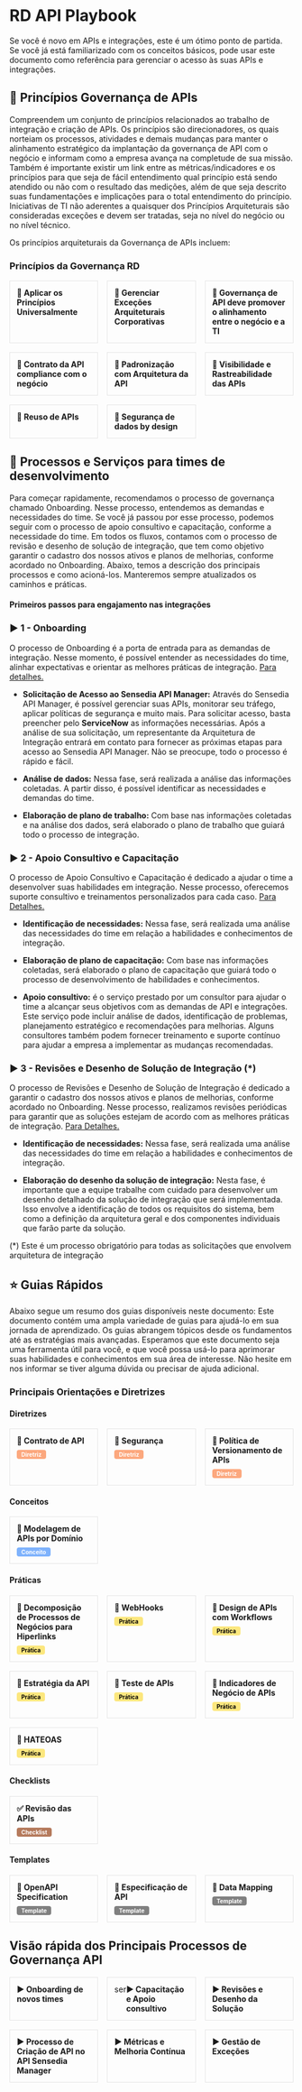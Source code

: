 <h1>RD API Playbook</h1>
<p>Se você é novo em APIs e integrações, este é um ótimo ponto de partida. Se você já está familiarizado com os conceitos básicos, pode usar este documento como referência para gerenciar o acesso às suas APIs e integrações.</p>

<!-- Primeira seção -->
<h2 class="highlighted-title">🧭 Princípios Governança de APIs</h2>
<p>Compreendem um conjunto de princípios relacionados ao trabalho de integração e criação de APIs. Os princípios são direcionadores, os quais norteiam os processos, atividades e demais mudanças para manter o alinhamento estratégico da implantação da governança de API com o negócio e informam como a empresa avança na completude de sua missão. Também é importante existir um link entre as métricas/indicadores e os princípios para que seja de fácil entendimento qual princípio está sendo atendido ou não com o resultado das medições, além de que seja descrito suas fundamentações e implicações para o total entendimento do princípio. Iniciativas de TI não aderentes a quaisquer dos Princípios Arquiteturais são consideradas exceções e devem ser tratadas, seja no nível do negócio ou no nível técnico.</p>

<p>Os princípios arquiteturais da Governança de APIs incluem:</p>

<h3>Princípios da Governança RD</h3>

<div class="cards-wrapper" style="display: grid; grid-template-columns: repeat(3, 1fr); grid-gap: 16px;">
  <a href="/apis-governance-principles/apply-principles-globally" class="card" style=" border: 1px solid #e5e5e5; display: flex; flex-direction: column; text-decoration: inherit; color: inherit;">
    <div style="padding: 12px; display: flex;">
      <h4 class="title" style="padding: 0; margin: 0;">🧭 Aplicar os Princípios Universalmente</h4>
    </div>
  </a>

  <a href="#" class="card" style=" border: 1px solid #e5e5e5; display: flex; flex-direction: column; text-decoration: inherit; color: inherit;">
    <div style="padding: 12px; display: flex;">
      <h4 class="title" style="padding: 0; margin: 0;">🧭 Gerenciar Exceções Arquiteturais Corporativas</h4>
    </div>
  </a>

  <a href="#" class="card" style=" border: 1px solid #e5e5e5; display: flex; flex-direction: column; text-decoration: inherit; color: inherit;">
    <div style="padding: 12px; display: flex;">
      <h4 class="title" style="padding: 0; margin: 0;">🧭 Governança de API deve promover o alinhamento entre o negócio e a TI</h4>
    </div>
  </a>

  <a href="#" class="card" style=" border: 1px solid #e5e5e5; display: flex; flex-direction: column; text-decoration: inherit; color: inherit;">
    <div style="padding: 12px; display: flex;">
      <h4 class="title" style="padding: 0; margin: 0;">🧭 Contrato da API compliance com o negócio</h4>
    </div>
  </a>

  <a href="#" class="card" style=" border: 1px solid #e5e5e5; display: flex; flex-direction: column; text-decoration: inherit; color: inherit;">
    <div style="padding: 12px; display: flex;">
      <h4 class="title" style="padding: 0; margin: 0;">🧭 Padronização com Arquitetura da API</h4>
    </div>
  </a>

  <a href="#" class="card" style=" border: 1px solid #e5e5e5; display: flex; flex-direction: column; text-decoration: inherit; color: inherit;">
    <div style="padding: 12px; display: flex;">
      <h4 class="title" style="padding: 0; margin: 0;">🧭 Visibilidade e Rastreabilidade das APIs</h4>
    </div>
  </a>

  <a href="#" class="card" style=" border: 1px solid #e5e5e5; display: flex; flex-direction: column; text-decoration: inherit; color: inherit;">
    <div style="padding: 12px; display: flex;">
      <h4 class="title" style="padding: 0; margin: 0;">🧭 Reuso de APIs</h4>
    </div>
  </a>

  <a href="#" class="card" style=" border: 1px solid #e5e5e5; display: flex; flex-direction: column; text-decoration: inherit; color: inherit;">
    <div style="padding: 12px; display: flex;">
      <h4 class="title" style="padding: 0; margin: 0;">🧭 Segurança de dados by design</h4>
    </div>
  </a>
</div>
<!-- Fim da Primeira Seção -->

<!-- Segunda Seção -->
<!-- Processos e Serviços para times de desenvolvimento -->
<h2 class="highlighted-title">🧩 Processos e Serviços para times de desenvolvimento</h2>
<p>Para começar rapidamente, recomendamos o processo de governança chamado Onboarding. Nesse processo, entendemos as demandas e necessidades do time. Se você já passou por esse processo, podemos seguir com o processo de apoio consultivo e capacitação, conforme a necessidade do time. Em todos os fluxos, contamos com o processo de revisão e desenho de solução de integração, que tem como objetivo garantir o cadastro dos nossos ativos e planos de melhorias, conforme acordado no Onboarding. Abaixo, temos a descrição dos principais processos e como acioná-los. Manteremos sempre atualizados os caminhos e práticas.</p>

<h4>Primeiros passos para engajamento nas integrações</h4>

<!-- Onboarding -->
<h3 class="highlighted-title">▶️️ 1 - Onboarding</h3>
<p>O processo de Onboarding é a porta de entrada para as demandas de integração. Nesse momento, é possível entender as necessidades do time, alinhar expectativas e orientar as melhores práticas de integração. <a href="#">Para detalhes.</a></p>

- <strong>Solicitação de Acesso ao Sensedia API Manager:</strong> Através do Sensedia API Manager, é possível gerenciar suas APIs, monitorar seu tráfego, aplicar políticas de segurança e muito mais. Para solicitar acesso, basta preencher pelo <strong>ServiceNow</strong> as informações necessárias. Após a análise de sua solicitação, um representante da Arquitetura de Integração entrará em contato para fornecer as próximas etapas para acesso ao Sensedia API Manager. Não se preocupe, todo o processo é rápido e fácil.

- <strong>Análise de dados:</strong> Nessa fase, será realizada a análise das informações coletadas. A partir disso, é possível identificar as necessidades e demandas do time.
- <strong>Elaboração de plano de trabalho:</strong> Com base nas informações coletadas e na análise dos dados, será elaborado o plano de trabalho que guiará todo o processo de integração.
<!-- Fim do Onboarding -->

<!-- Apoio Consultivo e Capacitação -->
<h3 class="highlighted-title">▶️ 2 - Apoio Consultivo e Capacitação</h3>
<p>O processo de Apoio Consultivo e Capacitação é dedicado a ajudar o time a desenvolver suas habilidades em integração. Nesse processo, oferecemos suporte consultivo e treinamentos personalizados para cada caso. <a href="#">Para Detalhes.</a></p>

- <strong>Identificação de necessidades:</strong> Nessa fase, será realizada uma análise das necessidades do time em relação a habilidades e conhecimentos de integração.

- <strong>Elaboração de plano de capacitação:</strong> Com base nas informações coletadas, será elaborado o plano de capacitação que guiará todo o processo de desenvolvimento de habilidades e conhecimentos.

- <strong>Apoio consultivo:</strong> é o serviço prestado por um consultor para ajudar o time a alcançar seus objetivos com as demandas de API e integrações. Este serviço pode incluir análise de dados, identificação de problemas, planejamento estratégico e recomendações para melhorias. Alguns consultores também podem fornecer treinamento e suporte contínuo para ajudar a empresa a implementar as mudanças recomendadas.
<!-- Fim do Apoio Consultivo e Capacitação -->

<!-- Revisões e Desenho de Solução de Integração -->
<h3 class="highlighted-title">▶ 3 - Revisões e Desenho de Solução de Integração (*)</h3>
<p>O processo de Revisões e Desenho de Solução de Integração é dedicado a garantir o cadastro dos nossos ativos e planos de melhorias, conforme acordado no Onboarding. Nesse processo, realizamos revisões periódicas para garantir que as soluções estejam de acordo com as melhores práticas de integração. <a href="#">Para Detalhes.</a></p>

- <strong>Identificação de necessidades:</strong> Nessa fase, será realizada uma análise das necessidades do time em relação a habilidades e conhecimentos de integração.

- <strong>Elaboração do desenho da solução de integração:</strong> Nesta fase, é importante que a equipe trabalhe com cuidado para desenvolver um desenho detalhado da solução de integração que será implementada. Isso envolve a identificação de todos os requisitos do sistema, bem como a definição da arquitetura geral e dos componentes individuais que farão parte da solução.
<!-- Fim do Revisões e Desenho de Solução de Integração -->

<span>(\*) Este é um processo obrigatório para todas as solicitações que envolvem arquitetura de integração</span>

<!-- Fim do Processos e Serviços para times de desenvolvimento -->

<!-- Guias Rápidos -->
<h2 class="highlighted-title">⭐️ Guias Rápidos</h2>
<p>Abaixo segue um resumo dos guias disponíveis neste documento: Este documento contém uma ampla variedade de guias para ajudá-lo em sua jornada de aprendizado. Os guias abrangem tópicos desde os fundamentos até as estratégias mais avançadas. Esperamos que este documento seja uma ferramenta útil para você, e que você possa usá-lo para aprimorar suas habilidades e conhecimentos em sua área de interesse. Não hesite em nos informar se tiver alguma dúvida ou precisar de ajuda adicional.</p>

<h3>Principais Orientações e Diretrizes</h3>

<h4>Diretrizes</h4>
<div class="cards-wrapper" style="display: grid; grid-template-columns: repeat(3, 1fr); grid-gap: 16px;">
  <a href="#" class="card" style=" border: 1px solid #e5e5e5; display: flex; flex-direction: column; text-decoration: inherit; color: inherit;">
    <div style="padding: 12px; display: flex; flex-direction: column; align-items: flex-start">
      <h4 class="title" style="padding: 0; margin: 0;">📌 Contrato de API</h4>
      <div class="card-label" style="background: #fca87e; padding: 2px 8px; font-size: 10px; color: #fff; font-weight: bold; border-radius: 4px; margin-top: 8px">Diretriz</div>
    </div>
  </a>

  <a href="#" class="card" style=" border: 1px solid #e5e5e5; display: flex; flex-direction: column; text-decoration: inherit; color: inherit;">
    <div style="padding: 12px; display: flex; flex-direction: column; align-items: flex-start">
      <h4 class="title" style="padding: 0; margin: 0;">📌 Segurança</h4>
      <div class="card-label" style="background: #fca87e; padding: 2px 8px; font-size: 10px; color: #fff; font-weight: bold; border-radius: 4px; margin-top: 8px">Diretriz</div>
    </div>
  </a>

  <a href="#" class="card" style=" border: 1px solid #e5e5e5; display: flex; flex-direction: column; text-decoration: inherit; color: inherit;">
    <div style="padding: 12px; display: flex; flex-direction: column; align-items: flex-start">
      <h4 class="title" style="padding: 0; margin: 0;">📌 Política de Versionamento de APIs</h4>
      <div class="card-label" style="background: #fca87e; padding: 2px 8px; font-size: 10px; color: #fff; font-weight: bold; border-radius: 4px; margin-top: 8px">Diretriz</div>
    </div>
  </a>
</div>

<h4>Conceitos</h4>
<div class="cards-wrapper" style="display: grid; grid-template-columns: repeat(3, 1fr); grid-gap: 16px;">
  <a href="#" class="card" style=" border: 1px solid #e5e5e5; display: flex; flex-direction: column; text-decoration: inherit; color: inherit;">
    <div style="padding: 12px; display: flex; flex-direction: column; align-items: flex-start">
      <h4 class="title" style="padding: 0; margin: 0;">🔑 Modelagem de APIs por Domínio</h4>
      <div class="card-label" style="background: #7eb2fc; padding: 2px 8px; font-size: 10px; color: #fff; font-weight: bold; border-radius: 4px; margin-top: 8px">Conceito</div>
    </div>
  </a>
</div>

<h4>Práticas</h4>
<div class="cards-wrapper" style="display: grid; grid-template-columns: repeat(3, 1fr); grid-gap: 16px;">
  <a href="#" class="card" style=" border: 1px solid #e5e5e5; display: flex; flex-direction: column; text-decoration: inherit; color: inherit;">
    <div style="padding: 12px; display: flex; flex-direction: column; align-items: flex-start">
      <h4 class="title" style="padding: 0; margin: 0;">🔑 Decomposição de Processos de Negócios para Hiperlinks</h4>
      <div class="card-label" style="background: #fce77e; padding: 2px 8px; font-size: 10px; color: #000; font-weight: bold; border-radius: 4px; margin-top: 8px">Prática</div>
    </div>
  </a>

  <a href="#" class="card" style=" border: 1px solid #e5e5e5; display: flex; flex-direction: column; text-decoration: inherit; color: inherit;">
    <div style="padding: 12px; display: flex; flex-direction: column; align-items: flex-start">
      <h4 class="title" style="padding: 0; margin: 0;">🔑 WebHooks</h4>
      <div class="card-label" style="background: #fce77e; padding: 2px 8px; font-size: 10px; color: #000; font-weight: bold; border-radius: 4px; margin-top: 8px">Prática</div>
    </div>
  </a>

  <a href="#" class="card" style=" border: 1px solid #e5e5e5; display: flex; flex-direction: column; text-decoration: inherit; color: inherit;">
    <div style="padding: 12px; display: flex; flex-direction: column; align-items: flex-start">
      <h4 class="title" style="padding: 0; margin: 0;">🔑 Design de APIs com Workflows</h4>
      <div class="card-label" style="background: #fce77e; padding: 2px 8px; font-size: 10px; color: #000; font-weight: bold; border-radius: 4px; margin-top: 8px">Prática</div>
    </div>
  </a>

  <a href="#" class="card" style=" border: 1px solid #e5e5e5; display: flex; flex-direction: column; text-decoration: inherit; color: inherit;">
    <div style="padding: 12px; display: flex; flex-direction: column; align-items: flex-start">
      <h4 class="title" style="padding: 0; margin: 0;">🔑 Estratégia da API</h4>
      <div class="card-label" style="background: #fce77e; padding: 2px 8px; font-size: 10px; color: #000; font-weight: bold; border-radius: 4px; margin-top: 8px">Prática</div>
    </div>
  </a>

  <a href="#" class="card" style=" border: 1px solid #e5e5e5; display: flex; flex-direction: column; text-decoration: inherit; color: inherit;">
    <div style="padding: 12px; display: flex; flex-direction: column; align-items: flex-start">
      <h4 class="title" style="padding: 0; margin: 0;">🔑 Teste de APIs</h4>
      <div class="card-label" style="background: #fce77e; padding: 2px 8px; font-size: 10px; color: #000; font-weight: bold; border-radius: 4px; margin-top: 8px">Prática</div>
    </div>
  </a>

  <a href="#" class="card" style=" border: 1px solid #e5e5e5; display: flex; flex-direction: column; text-decoration: inherit; color: inherit;">
    <div style="padding: 12px; display: flex; flex-direction: column; align-items: flex-start">
      <h4 class="title" style="padding: 0; margin: 0;">🔑 Indicadores de Negócio de APIs</h4>
      <div class="card-label" style="background: #fce77e; padding: 2px 8px; font-size: 10px; color: #000; font-weight: bold; border-radius: 4px; margin-top: 8px">Prática</div>
    </div>
  </a>

  <a href="#" class="card" style=" border: 1px solid #e5e5e5; display: flex; flex-direction: column; text-decoration: inherit; color: inherit;">
    <div style="padding: 12px; display: flex; flex-direction: column; align-items: flex-start">
      <h4 class="title" style="padding: 0; margin: 0;">🔑 HATEOAS</h4>
      <div class="card-label" style="background: #fce77e; padding: 2px 8px; font-size: 10px; color: #000; font-weight: bold; border-radius: 4px; margin-top: 8px">Prática</div>
    </div>
  </a>
</div>

<h4>Checklists</h4>
<div class="cards-wrapper" style="display: grid; grid-template-columns: repeat(3, 1fr); grid-gap: 16px;">
  <a href="#" class="card" style=" border: 1px solid #e5e5e5; display: flex; flex-direction: column; text-decoration: inherit; color: inherit;">
    <div style="padding: 12px; display: flex; flex-direction: column; align-items: flex-start">
      <h4 class="title" style="padding: 0; margin: 0;">✅ Revisão das APIs</h4>
      <div class="card-label" style="background: #b57a5c; padding: 2px 8px; font-size: 10px; color: #fff; font-weight: bold; border-radius: 4px; margin-top: 8px">Checklist</div>
    </div>
  </a>  
</div>

<h4>Templates</h4>
<div class="cards-wrapper" style="display: grid; grid-template-columns: repeat(3, 1fr); grid-gap: 16px;">
  <a href="#" class="card" style=" border: 1px solid #e5e5e5; display: flex; flex-direction: column; text-decoration: inherit; color: inherit;">
    <div style="padding: 12px; display: flex; flex-direction: column; align-items: flex-start">
      <h4 class="title" style="padding: 0; margin: 0;">📄 OpenAPI Specification</h4>
      <div class="card-label" style="background: grey; padding: 2px 8px; font-size: 10px; color: #fff; font-weight: bold; border-radius: 4px; margin-top: 8px">Template</div>
    </div>
  </a>

  <a href="#" class="card" style=" border: 1px solid #e5e5e5; display: flex; flex-direction: column; text-decoration: inherit; color: inherit;">
    <div style="padding: 12px; display: flex; flex-direction: column; align-items: flex-start">
      <h4 class="title" style="padding: 0; margin: 0;">📄 Especificação de API</h4>
      <div class="card-label" style="background: grey; padding: 2px 8px; font-size: 10px; color: #fff; font-weight: bold; border-radius: 4px; margin-top: 8px">Template</div>
    </div>
  </a>

  <a href="#" class="card" style=" border: 1px solid #e5e5e5; display: flex; flex-direction: column; text-decoration: inherit; color: inherit;">
    <div style="padding: 12px; display: flex; flex-direction: column; align-items: flex-start">
      <h4 class="title" style="padding: 0; margin: 0;">📄 Data Mapping</h4>
      <div class="card-label" style="background: grey; padding: 2px 8px; font-size: 10px; color: #fff; font-weight: bold; border-radius: 4px; margin-top: 8px">Template</div>
    </div>
  </a>
</div>
<!-- Fim do Guias Rápidos -->
<!-- Fim da Segunda Seção -->

<!-- Terceira Seção -->
<h2>Visão rápida dos Principais Processos de Governança API</h2>

<div class="cards-wrapper" style="display: grid; grid-template-columns: repeat(3, 1fr); grid-gap: 16px;">
  <a href="#" class="card" style=" border: 1px solid #e5e5e5; display: flex; flex-direction: column; text-decoration: inherit; color: inherit;">
    <div style="padding: 12px; display: flex;">
      <h4 class="title" style="padding: 0; margin: 0;">▶️ Onboarding de novos times</h4>
    </div>
  </a>

  <a href="#" class="card" style=" border: 1px solid #e5e5e5; display: flex; flex-direction: column; text-decoration: inherit; color: inherit;">
    <div style="padding: 12px; display: flex;">ser
      <h4 class="title" style="padding: 0; margin: 0;">▶️ Capacitação e Apoio consultivo</h4>
    </div>
  </a>

  <a href="#" class="card" style=" border: 1px solid #e5e5e5; display: flex; flex-direction: column; text-decoration: inherit; color: inherit;">
    <div style="padding: 12px; display: flex;">
      <h4 class="title" style="padding: 0; margin: 0;">▶️ Revisões e Desenho da Solução</h4>
    </div>
  </a>

  <a href="#" class="card" style=" border: 1px solid #e5e5e5; display: flex; flex-direction: column; text-decoration: inherit; color: inherit;">
    <div style="padding: 12px; display: flex;">
      <h4 class="title" style="padding: 0; margin: 0;">▶️ Processo de Criação de API no API Sensedia Manager</h4>
    </div>
  </a>

  <a href="#" class="card" style=" border: 1px solid #e5e5e5; display: flex; flex-direction: column; text-decoration: inherit; color: inherit;">
    <div style="padding: 12px; display: flex;">
      <h4 class="title" style="padding: 0; margin: 0;">▶️ Métricas e Melhoria Contínua</h4>
    </div>
  </a>

  <a href="#" class="card" style=" border: 1px solid #e5e5e5; display: flex; flex-direction: column; text-decoration: inherit; color: inherit;">
    <div style="padding: 12px; display: flex;">
      <h4 class="title" style="padding: 0; margin: 0;">▶️ Gestão de Exceções</h4>
    </div>
  </a>
</div>
<!-- Fim da Terceira Seção -->
